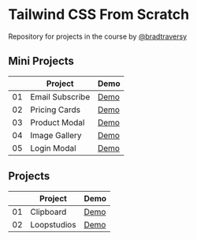 # Tailwind CSS From Scratch

Repository for projects in the course by [@bradtraversy](https://github.com/bradtraversy)

## Mini Projects

|     | Project         | Demo                                                                 |
| --- | --------------- | -------------------------------------------------------------------- |
| 01  | Email Subscribe | [Demo](https://raubaca.github.io/tailwind-projects/email-subscribe/) |
| 02  | Pricing Cards   | [Demo](https://raubaca.github.io/tailwind-projects/pricing-cards/)   |
| 03  | Product Modal   | [Demo](https://raubaca.github.io/tailwind-projects/product-modal/)   |
| 04  | Image Gallery   | [Demo](https://raubaca.github.io/tailwind-projects/image-gallery/)   |
| 05  | Login Modal     | [Demo](https://raubaca.github.io/tailwind-projects/login-modal/)     |

## Projects

|     | Project     | Demo                                                             |
| --- | ----------- | ---------------------------------------------------------------- |
| 01  | Clipboard   | [Demo](https://raubaca.github.io/tailwind-projects/clipboard/)   |
| 02  | Loopstudios | [Demo](https://raubaca.github.io/tailwind-projects/loopstudios/) |
